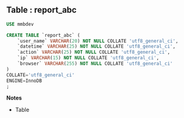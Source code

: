 Table : report_abc
------------------

```SQL
USE mmbdev

CREATE TABLE `report_abc` (
	`user_name` VARCHAR(20) NOT NULL COLLATE 'utf8_general_ci',
	`datetime` VARCHAR(25) NOT NULL COLLATE 'utf8_general_ci',
	`action` VARCHAR(25) NOT NULL COLLATE 'utf8_general_ci',
	`ip` VARCHAR(15) NOT NULL COLLATE 'utf8_general_ci',
	`browser` VARCHAR(255) NOT NULL COLLATE 'utf8_general_ci'
)
COLLATE='utf8_general_ci'
ENGINE=InnoDB
;
```
__Notes__

+ Table